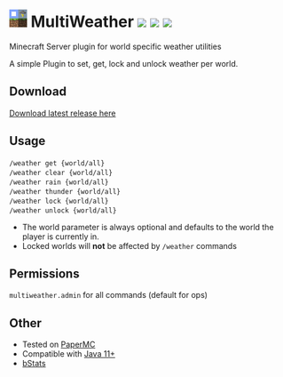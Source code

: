![](https://raw.githubusercontent.com/Maddin-M/MultiWeather/master/icon.png)
MultiWeather ![](https://tokei.rs/b1/github/Maddin-M/MultiWeather?category=code) ![](https://img.shields.io/bstats/servers/11077) ![](https://img.shields.io/spiget/downloads/91452)
=================

Minecraft Server plugin for world specific weather utilities

A simple Plugin to set, get, lock and unlock weather per world.

Download
---

[Download latest release here](https://www.spigotmc.org/resources/multiweather.91452/)

Usage
---

`/weather get {world/all}`  
`/weather clear {world/all}`  
`/weather rain {world/all}`  
`/weather thunder {world/all}`  
`/weather lock {world/all}`  
`/weather unlock {world/all}`

- The world parameter is always optional and defaults to the world the player is currently in.
- Locked worlds will **not** be affected by `/weather` commands

Permissions
---

`multiweather.admin` for all commands (default for ops)

Other
---

- Tested on [PaperMC](https://papermc.io/downloads)
- Compatible with [Java 11+](https://adoptopenjdk.net/)
- [bStats](https://bstats.org/plugin/bukkit/MultiWeather/11077)